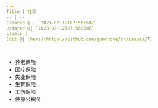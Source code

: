 ```yaml
---
Title | 社保
-- | --
Created @ | `2023-02-12T07:56:59Z`
Updated @| `2023-02-12T07:56:59Z`
Labels | ``
Edit @| [here](https://github.com/junxnone/sh/issues/7)

---
```

- 养老保险
- 医疗保险
- 失业保险
- 生育保险
- 工伤保险
- 住房公积金
